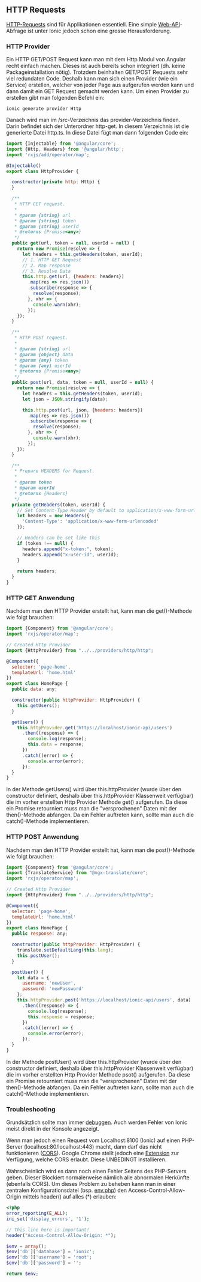 ## HTTP Requests
[HTTP-Requests](/wiki/divers/http-request) sind für Applikationen essentiell. Eine simple [Web-API](/wiki/divers/api)-Abfrage ist unter Ionic jedoch schon eine grosse Herausforderung.





### HTTP Provider
Ein HTTP GET/POST Request kann man mit dem Http Modul von Angular recht einfach machen. Dieses ist auch bereits schon integriert (dh. keine Packageinstallation nötig). Trotzdem beinhalten GET/POST Requests sehr viel redundaten Code. Deshalb kann man sich einen Provider (wie ein Service) erstellen, welcher von jeder Page aus aufgerufen werden kann und dann damit ein GET Request gemacht werden kann. Um einen Provider zu erstellen gibt man folgenden Befehl ein:


```
ionic generate provider Http
```
Danach wird man im /src-Verzeichnis das provider-Verzeichnis finden. Darin befindet sich der Unterordner http-get. In diesem Verzeichnis ist die generierte Datei http.ts. In diese Datei fügt man dann folgenden Code ein:


```javascript
import {Injectable} from '@angular/core';
import {Http, Headers} from '@angular/http';
import 'rxjs/add/operator/map';

@Injectable()
export class HttpProvider {

  constructor(private http: Http) {
  }

  /**
   * HTTP GET request.
   *
   * @param {string} url
   * @param {string} token
   * @param {string} userId
   * @returns {Promise<any>}
   */
  public get(url, token = null, userId = null) {
    return new Promise(resolve => {
      let headers = this.getHeaders(token, userId);
      // 1. HTTP GET Request
      // 2. Map response
      // 3. Resolve Data
      this.http.get(url, {headers: headers})
        .map(res => res.json())
        .subscribe(response => {
          resolve(response);
        }, xhr => {
          console.warn(xhr);
        });
    });
  }

  /**
   * HTTP POST request.
   *
   * @param {string} url
   * @param {object} data
   * @param {any} token
   * @param {any} userId
   * @returns {Promise<any>}
   */
  public post(url, data, token = null, userId = null) {
    return new Promise(resolve => {
      let headers = this.getHeaders(token, userId);
      let json = JSON.stringify(data);

      this.http.post(url, json, {headers: headers})
        .map(res => res.json())
        .subscribe(response => {
          resolve(response);
        }, xhr => {
          console.warn(xhr);
        });
    });
  }

  /**
   * Prepare HEADERS for Request.
   *
   * @param token
   * @param userId
   * @returns {Headers}
   */
  private getHeaders(token, userId) {
    // Set Content-Type Header by default to application/x-www-form-urlencoded
    let headers = new Headers({
      'Content-Type': 'application/x-www-form-urlencoded'
    });

    // Headers can be set like this
    if (token !== null) {
      headers.append("x-token:", token);
      headers.append("x-user-id", userId);
    }
    
    return headers;
  }
}
```



### HTTP GET Anwendung
Nachdem man den HTTP Provider erstellt hat, kann man die get()-Methode wie folgt brauchen:
```javascript
import {Component} from '@angular/core';
import 'rxjs/operator/map';

// Created Http Provider
import {HttpProvider} from "../../providers/http/http";

@Component({
  selector: 'page-home',
  templateUrl: 'home.html'
})
export class HomePage {
  public data: any;

  constructor(public httpProvider: HttpProvider) {
    this.getUsers();
  }

  getUsers() {
    this.httpProvider.get('https://localhost/ionic-api/users')
      .then((response) => {
        console.log(response);
        this.data = response;
      })
      .catch((error) => {
        console.error(error);
      });
  }
}
```
In der Methode getUsers() wird über this.httpProvider (wurde über den constructor definiert, deshalb über this.httpProvider Klassenweit verfügbar) die im vorher erstellten Http Provider Methode get() aufgerufen. Da diese ein Promise retourniert muss man die "versprochenen" Daten mit der then()-Methode abfangen. Da ein Fehler auftreten kann, sollte man auch die catch()-Methode implementieren.





### HTTP POST Anwendung
Nachdem man den HTTP Provider erstellt hat, kann man die post()-Methode wie folgt brauchen:
```javascript
import {Component} from '@angular/core';
import {TranslateService} from "@ngx-translate/core";
import 'rxjs/operator/map';

// Created Http Provider
import {HttpProvider} from "../../providers/http/http";

@Component({
  selector: 'page-home',
  templateUrl: 'home.html'
})
export class HomePage {
  public response: any;

  constructor(public httpProvider: HttpProvider) {
    translate.setDefaultLang(this.lang);
    this.postUser();
  }

  postUser() {
    let data = {
      username: 'newUser',
      password: 'newPassword'
    };
    this.httpProvider.post('https://localhost/ionic-api/users', data)
      .then((response) => {
        console.log(response);
        this.response = response;
      })
      .catch((error) => {
        console.error(error);
      });
  }
}
```
In der Methode postUser() wird über this.httpProvider (wurde über den constructor definiert, deshalb über this.httpProvider Klassenweit verfügbar) die im vorher erstellten Http Provider Methode psot() aufgerufen. Da diese ein Promise retourniert muss man die "versprochenen" Daten mit der then()-Methode abfangen. Da ein Fehler auftreten kann, sollte man auch die catch()-Methode implementieren.





### Troubleshooting
Grundsätzlich sollte man immer [debuggen](/ionic/webstorm-debugging). Auch werden Fehler von Ionic meist direkt in der Konsole angezeigt.


Wenn man jedoch einen Request vom Localhost:8100 (Ionic) auf einen PHP-Server (localhost:80/localhost:443) macht, dann darf das nicht funktionieren ([CORS](https://de.wikipedia.org/wiki/Cross-Origin_Resource_Sharing)). Google Chrome stellt jedoch eine [Extension](https://chrome.google.com/webstore/detail/allow-control-allow-origi/nlfbmbojpeacfghkpbjhddihlkkiljbi) zur Verfügung, welche CORS erlaubt. Diese UNBEDINGT installieren.


Wahrscheinlich wird es dann noch einen Fehler Seitens des PHP-Servers geben. Dieser Blockiert normalerweise nämlich alle abnormalen Herkünfte (ebenfalls CORS). Um dieses Problem zu beheben kann man in einer zentralen Konfigurationsdatei (bsp. [env.php](https://github.com/D4rkMindz/contact_form/blob/master/config/env.example.php)) den Access-Control-Allow-Origin mittels header() auf alles (*) erlauben:
```php
<?php
error_reporting(E_ALL);
ini_set('display_errors', '1');

// This line here is important!
header("Access-Control-Allow-Origin: *");

$env = array();
$env['db']['database'] = 'ionic';
$env['db']['username'] = 'root';
$env['db']['password'] = '';

return $env;
```